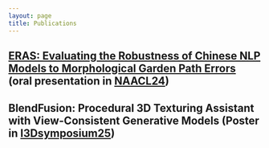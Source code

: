 ```yaml
---
layout: page
title: Publications
---
```


## [ERAS: Evaluating the Robustness of Chinese NLP Models to Morphological Garden Path Errors](https://arxiv.org/abs/2410.13057) (oral presentation in [NAACL24](https://2025.naacl.org/))
## BlendFusion: Procedural 3D Texturing Assistant with View-Consistent Generative Models (Poster in [I3Dsymposium25](https://i3dsymposium.org/2025/posters.html))
